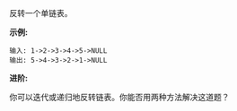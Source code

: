 反转一个单链表。

**示例:**
```
输入: 1->2->3->4->5->NULL
输出: 5->4->3->2->1->NULL
```
**进阶:**

你可以迭代或递归地反转链表。你能否用两种方法解决这道题？
